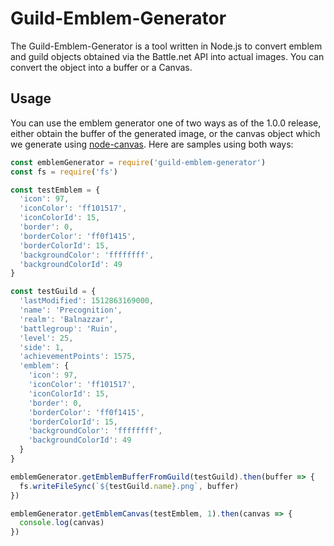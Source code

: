 # Guild-Emblem-Generator

The Guild-Emblem-Generator is a tool written in Node.js to convert emblem and
guild objects obtained via the Battle.net API into actual images. You can
convert the object into a buffer or a Canvas.

## Usage

You can use the emblem generator one of two ways as of the 1.0.0 release, either
obtain the buffer of the generated image, or the canvas object which we generate
using [node-canvas](https://github.com/Automattic/node-canvas). Here are samples
using both ways:

```javascript
const emblemGenerator = require('guild-emblem-generator')
const fs = require('fs')

const testEmblem = {
  'icon': 97,
  'iconColor': 'ff101517',
  'iconColorId': 15,
  'border': 0,
  'borderColor': 'ff0f1415',
  'borderColorId': 15,
  'backgroundColor': 'ffffffff',
  'backgroundColorId': 49
}

const testGuild = {
  'lastModified': 1512863169000,
  'name': 'Precognition',
  'realm': 'Balnazzar',
  'battlegroup': 'Ruin',
  'level': 25,
  'side': 1,
  'achievementPoints': 1575,
  'emblem': {
    'icon': 97,
    'iconColor': 'ff101517',
    'iconColorId': 15,
    'border': 0,
    'borderColor': 'ff0f1415',
    'borderColorId': 15,
    'backgroundColor': 'ffffffff',
    'backgroundColorId': 49
  }
}

emblemGenerator.getEmblemBufferFromGuild(testGuild).then(buffer => {
  fs.writeFileSync(`${testGuild.name}.png`, buffer)
})

emblemGenerator.getEmblemCanvas(testEmblem, 1).then(canvas => {
  console.log(canvas)
})
```
